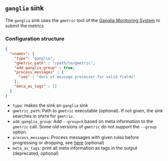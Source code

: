 ## `ganglia` sink

The `ganglia` sink uses the `gmetric` tool of the [Ganglia Monitoring System](http://ganglia.info/) to submit the metrics

### Configuration structure

```json
{
  "<name>": {
    "type": "ganglia",
    "gmetric_path" : "/path/to/gmetric",
    "add_ganglia_group" : true,
    "process_messages" : {
      "see" : "docs of message processor for valid fields"
    },
    "meta_as_tags" : []
  }
}
```

- `type`: makes the sink an `ganglia` sink
- `gmetric_path`: Path to `gmetric` executable (optional). If not given, the sink searches in `$PATH` for `gmetric`.
- `add_ganglia_group`: Add `--group=X` based on meta information to the `gmetric` call. Some old versions of `gmetric` do not support the `--group` option.
- `process_messages`: Process messages with given rules before progressing or dropping, see [here](../pkg/messageProcessor/README.md) (optional)
- `meta_as_tags`: print all meta information as tags in the output (deprecated, optional)